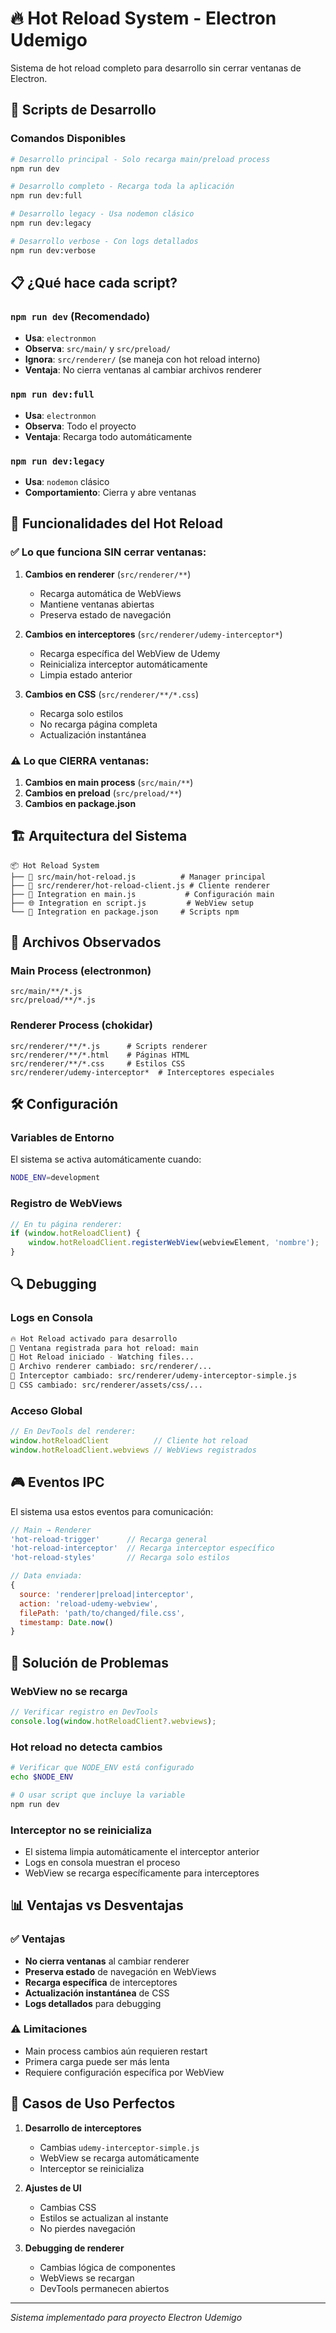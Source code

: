 # 🔥 Hot Reload System - Electron Udemigo

Sistema de hot reload completo para desarrollo sin cerrar ventanas de Electron.

## 🚀 Scripts de Desarrollo

### Comandos Disponibles

```bash
# Desarrollo principal - Solo recarga main/preload process
npm run dev

# Desarrollo completo - Recarga toda la aplicación
npm run dev:full

# Desarrollo legacy - Usa nodemon clásico
npm run dev:legacy

# Desarrollo verbose - Con logs detallados
npm run dev:verbose
```

## 📋 ¿Qué hace cada script?

### `npm run dev` (Recomendado)
- **Usa**: `electronmon` 
- **Observa**: `src/main/` y `src/preload/`
- **Ignora**: `src/renderer/` (se maneja con hot reload interno)
- **Ventaja**: No cierra ventanas al cambiar archivos renderer

### `npm run dev:full`
- **Usa**: `electronmon`
- **Observa**: Todo el proyecto
- **Ventaja**: Recarga todo automáticamente

### `npm run dev:legacy`
- **Usa**: `nodemon` clásico
- **Comportamiento**: Cierra y abre ventanas

## 🎯 Funcionalidades del Hot Reload

### ✅ Lo que funciona SIN cerrar ventanas:

1. **Cambios en renderer** (`src/renderer/**`)
   - Recarga automática de WebViews
   - Mantiene ventanas abiertas
   - Preserva estado de navegación

2. **Cambios en interceptores** (`src/renderer/udemy-interceptor*`)
   - Recarga específica del WebView de Udemy
   - Reinicializa interceptor automáticamente
   - Limpia estado anterior

3. **Cambios en CSS** (`src/renderer/**/*.css`)
   - Recarga solo estilos
   - No recarga página completa
   - Actualización instantánea

### ⚠️ Lo que CIERRA ventanas:

1. **Cambios en main process** (`src/main/**`)
2. **Cambios en preload** (`src/preload/**`)
3. **Cambios en package.json**

## 🏗️ Arquitectura del Sistema

```
📦 Hot Reload System
├── 🔧 src/main/hot-reload.js          # Manager principal 
├── 🎨 src/renderer/hot-reload-client.js # Cliente renderer
├── 📱 Integration en main.js           # Configuración main
├── 🌐 Integration en script.js         # WebView setup
└── 📄 Integration en package.json     # Scripts npm
```

## 📝 Archivos Observados

### Main Process (electronmon)
```
src/main/**/*.js
src/preload/**/*.js
```

### Renderer Process (chokidar)
```
src/renderer/**/*.js      # Scripts renderer
src/renderer/**/*.html    # Páginas HTML  
src/renderer/**/*.css     # Estilos CSS
src/renderer/udemy-interceptor*  # Interceptores especiales
```

## 🛠️ Configuración

### Variables de Entorno

El sistema se activa automáticamente cuando:
```bash
NODE_ENV=development
```

### Registro de WebViews

```javascript
// En tu página renderer:
if (window.hotReloadClient) {
    window.hotReloadClient.registerWebView(webviewElement, 'nombre');
}
```

## 🔍 Debugging

### Logs en Consola

```bash
🔥 Hot Reload activado para desarrollo
📝 Ventana registrada para hot reload: main
🚀 Hot Reload iniciado - Watching files...
🔄 Archivo renderer cambiado: src/renderer/...
🎯 Interceptor cambiado: src/renderer/udemy-interceptor-simple.js
🎨 CSS cambiado: src/renderer/assets/css/...
```

### Acceso Global

```javascript
// En DevTools del renderer:
window.hotReloadClient          // Cliente hot reload
window.hotReloadClient.webviews // WebViews registrados
```

## 🎮 Eventos IPC

El sistema usa estos eventos para comunicación:

```javascript
// Main → Renderer
'hot-reload-trigger'      // Recarga general
'hot-reload-interceptor'  // Recarga interceptor específico  
'hot-reload-styles'       // Recarga solo estilos

// Data enviada:
{
  source: 'renderer|preload|interceptor',
  action: 'reload-udemy-webview',
  filePath: 'path/to/changed/file.css',
  timestamp: Date.now()
}
```

## 🚨 Solución de Problemas

### WebView no se recarga
```javascript
// Verificar registro en DevTools
console.log(window.hotReloadClient?.webviews);
```

### Hot reload no detecta cambios
```bash
# Verificar que NODE_ENV está configurado
echo $NODE_ENV

# O usar script que incluye la variable
npm run dev
```

### Interceptor no se reinicializa
- El sistema limpia automáticamente el interceptor anterior
- Logs en consola muestran el proceso
- WebView se recarga específicamente para interceptores

## 📊 Ventajas vs Desventajas

### ✅ Ventajas
- **No cierra ventanas** al cambiar renderer
- **Preserva estado** de navegación en WebViews
- **Recarga específica** de interceptores
- **Actualización instantánea** de CSS
- **Logs detallados** para debugging

### ⚠️ Limitaciones
- Main process cambios aún requieren restart
- Primera carga puede ser más lenta
- Requiere configuración específica por WebView

## 🎯 Casos de Uso Perfectos

1. **Desarrollo de interceptores**
   - Cambias `udemy-interceptor-simple.js`
   - WebView se recarga automáticamente
   - Interceptor se reinicializa

2. **Ajustes de UI**
   - Cambias CSS
   - Estilos se actualizan al instante
   - No pierdes navegación

3. **Debugging de renderer**
   - Cambias lógica de componentes
   - WebViews se recargan
   - DevTools permanecen abiertos

---

*Sistema implementado para proyecto Electron Udemigo*